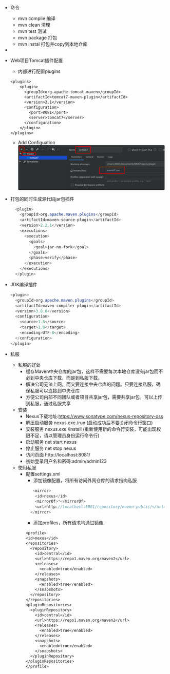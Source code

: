 - 命令
    - mvn compile  编译
    - mvn clean  清理
    - mvn test  测试
    - mvn package 打包
    - mvn instal  打包并copy到本地仓库
- 
- Web项目Tomcat插件配置
    - <build>内部进行配置plugins
    ```
    <plugins>
        <plugin>
          <groupId>org.apache.tomcat.maven</groupId>
          <artifactId>tomcat7-maven-plugin</artifactId>
          <version>2.1</version>
          <configuration>
            <port>8081</port>
            <server>tomcat7</server>
          </configuration>
        </plugin>
    </plugins>
    ```
    - Add Configuation
    ![](/assets/iShot2020-07-19下午05.36.05.png)

- 打包的同时生成源代码jar包插件
    ```java
      <plugin>
        <groupId>org.apache.maven.plugins</groupId>
        <artifactId>maven-source-plugin</artifactId>
        <version>2.2.1</version>
        <executions>
          <execution>
            <goals>
              <goal>jar-no-fork</goal>
            </goals>
            <phase>verify</phase>
          </execution>
        </executions>
      </plugin>
    ```
- JDK编译插件
  ```java
  <plugin>
    <groupId>org.apache.maven.plugins</groupId> 
    <artifactId>maven-compiler-plugin</artifactId> 
    <version>3.8.0</version>
    <configuration> 
      <source>1.8</source> 
      <target>1.8</target> 
      <encoding>UTF-8</encoding>
    </configuration>
  </plugin>
  ```
- 私服
  - 私服的好处
    - 缓存Maven中央仓库的jar包，这样不需要每次本地仓库没有jar包而不必到中央仓库下载，而是到私服下载。
    - 解决公司无法上网，而又要连接中央仓库的问题。只要连接私服，确保私服可以连接到中央仓库
    - 方便公司内部不同团队或者项目共享jar包，需要共享jar包，可以上传到私服，通过私服共享
  - 安装
    - Nexus下载地址:https://www.sonatype.com/nexus-repository-oss
    - 解压启动服务 nexus.exe /run (启动成功后不要关闭命令行窗口)
    - 安装服务 nexus.exe /install (重新使用新的命令行安装，可能出现权限不足，请以管理员身份运行命令行) 
    - 启动服务 net start nexus
    - 停止服务 net stop nexus
    - 访问页面 http://localhost:8081/
    - 初始登录用户名和密码:admin/admin123
  - 使用私服
    - 配置settings.xml
      - 添加镜像配置，将所有访问外网仓库的请求指向私服
      ```java
         <mirror>
          <id>nexus</id>
          <mirrorOf>*</mirrorOf>           
          <url>http://localhost:8081/repository/maven-public/</url>
        </mirror>
      ```
      - 添加profiles，所有请求均通过镜像
      ```
      <profile> 
      <id>nexus</id> 
      <repositories>
        <repository>
          <id>central</id> 
          <url>https://repo1.maven.org/maven2</url> 
          <releases>
            <enabled>true</enabled>
          </releases> 
          <snapshots>
            <enabled>true</enabled>
          </snapshots>
        </repository> 
      </repositories> 
      <pluginRepositories>
        <pluginRepository>
          <id>central</id> 
          <url>https://repo1.maven.org/maven2</url> 
          <releases>
            <enabled>true</enabled>
          </releases> 
          <snapshots>
            <enabled>true</enabled>
          </snapshots>
        </pluginRepository> 
      </pluginRepositories>
      </profile>
      ```
    
  